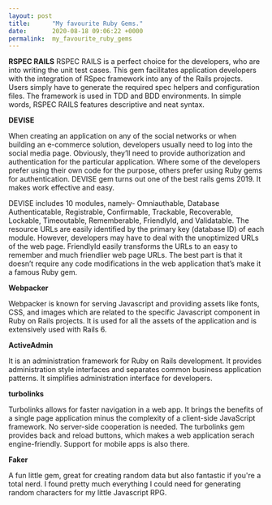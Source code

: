 ```yaml
---
layout: post
title:      "My favourite Ruby Gems."
date:       2020-08-18 09:06:22 +0000
permalink:  my_favourite_ruby_gems
---
```



**RSPEC RAILS**
RSPEC RAILS is a perfect choice for the developers, who are into writing the unit test cases. This gem facilitates application developers with the integration of RSpec framework into any of the Rails projects. Users simply have to generate the required spec helpers and configuration files. The framework is used in TDD and BDD environments. In simple words, RSPEC RAILS features descriptive and neat syntax.


**DEVISE**

When creating an application on any of the social networks or when building an e-commerce solution, developers usually need to log into the social media page. Obviously, they’ll need to provide authorization and authentication for the particular application. Where some of the developers prefer using their own code for the purpose, others prefer using Ruby gems for authentication. DEVISE gem turns out one of the best rails gems 2019. It makes work effective and easy.

DEVISE includes 10 modules, namely- Omniauthable, Database Authenticatable, Registrable, Confirmable, Trackable, Recoverable, Lockable, Timeoutable, Rememberable, FriendlyId, and Validatable. The resource URLs are easily identified by the primary key (database ID) of each module. However, developers may have to deal with the unoptimized URLs of the web page. FriendlyId easily transforms the URLs to an easy to remember and much friendlier web page URLs. The best part is that it doesn’t require any code modifications in the web application that’s make it a famous Ruby gem.

**Webpacker**

Webpacker is known for serving Javascript and providing assets like fonts, CSS, and images which are related to the specific Javascript component in Ruby on Rails projects. It is used for all the assets of the application and is extensively used with Rails 6.

**ActiveAdmin**

It is an administration framework for Ruby on Rails development. It provides administration style interfaces and separates common business application patterns. It simplifies administration interface for developers.

**turbolinks**

Turbolinks allows for faster navigation in a web app. It brings the benefits of a single page application minus the complexity of a client-side JavaScript framework. No server-side cooperation is needed. The turbolinks gem provides back and reload buttons, which makes a web application serach engine-friendly. Support for mobile apps is also there.

**Faker**

A fun little gem, great for creating random data but also fantastic if you're a total nerd. I found pretty much everything I could need for generating random characters for my little Javascript RPG.






